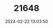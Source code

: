 ---
title: "21648"
category: "Testudo hermanni"
draft: false
date: 2024-02-22 13:03:50
languages:
  Italian: ["Testuggine di Hermann"]
  French: ["Tortue d'Hermann"]
  Spanish; Castilian: ["Tortuga Mediterranea", "Tortuga Mediterránea"]
  English: ["Hermann's Tortoise"]
---